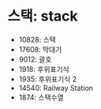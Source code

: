 # 스택: stack

* 10828: 스택
* 17608: 막대기
* 9012: 괄호
* 1918: 후위표기식
* 1935: 후위표기식 2
* 14540: Railway Station
* 1874: 스택수열
